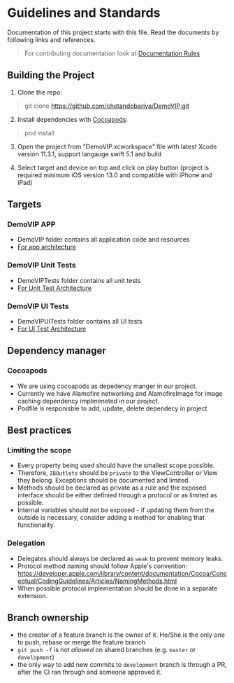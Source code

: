 # Guidelines and Standards

Documentation of this project starts with this file. Read the documents by following links and references.

> For contributing documentation look at [Documentation Rules](Documentation.md)

## Building the Project

1. Clone the repo:

> git clone https://github.com/chetandobariya/DemoVIP.git

2. Install dependencies with [Cocoapods](https://cocoapods.org/):

> pod install

3. Open the project from "DemoVIP.xcworkspace" file  with latest Xcode version 11.3.1, support langauge swift 5.1 and build

4. Select target and device on top and click on play button (project is required minimum iOS version 13.0 and compatible with iPhone and iPad)


## Targets

### DemoVIP APP

* DemoVIP folder contains all application code and resources
* [For app architecture](DemoVIP/Readme.md)

### DemoVIP Unit Tests

* DemoVIPTests folder contains all unit tests
* [For Unit Test Architecture](DemoVIP/Readme.md)

### DemoVIP UI Tests

* DemoVIPUITests folder contains all UI tests 
* [For UI Test Architecture](DemoVIP/Readme.md)


## Dependency manager

### Cocoapods

* We are using cocoapods as depedency manger in our project. 
* Currently we have Alamofire networking and AlamofireImage for image caching dependency implmeneted in our project.
* Podfile is responisble to add, update, delete dependecy in project.


## Best practices

### Limiting the scope

* Every property being used should have the smallest scope possible. 
* Therefore, `IBOutlets` should be `private` to the ViewController or View they belong. Exceptions should be documented and limited.
* Methods should be declared as private as a rule and the exposed interface should be either definied through a protocol or as limited as possible.
* Internal variables should not be exposed - if updating them from the outside is necessary, consider adding a method for enabling that functionality.

### Delegation

* Delegates should always be declared as `weak` to prevent memory leaks.
* Protocol method naming should follow Apple's convention: https://developer.apple.com/library/content/documentation/Cocoa/Conceptual/CodingGuidelines/Articles/NamingMethods.html
* When possible protocol implementation should be done in a separate extension.


## Branch ownership

* the creator of a feature branch is the owner of it. He/She is the only one to push, rebase or merge the feature branch
* `git push -f` is not *allowed* on shared branches (e.g. `master` or `development`) 
* the only way to add new commits to `development` branch is through a PR, after the CI ran through and someone approved it.


